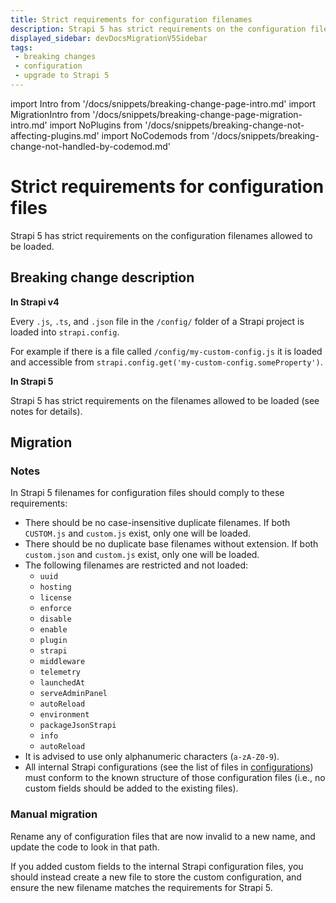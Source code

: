 ```yaml
---
title: Strict requirements for configuration filenames
description: Strapi 5 has strict requirements on the configuration filenames allowed to be loaded.
displayed_sidebar: devDocsMigrationV5Sidebar
tags:
 - breaking changes
 - configuration
 - upgrade to Strapi 5
---
```


import Intro from '/docs/snippets/breaking-change-page-intro.md'
import MigrationIntro from '/docs/snippets/breaking-change-page-migration-intro.md'
import NoPlugins from '/docs/snippets/breaking-change-not-affecting-plugins.md'
import NoCodemods from '/docs/snippets/breaking-change-not-handled-by-codemod.md'

# Strict requirements for configuration files

Strapi 5 has strict requirements on the configuration filenames allowed to be loaded.
<Intro />
<NoPlugins />
<NoCodemods />

## Breaking change description

<SideBySideContainer>

<SideBySideColumn>

**In Strapi v4**

Every `.js`, `.ts`, and `.json` file in the `/config/` folder of a Strapi project is loaded into `strapi.config`.

For example if there is a file called `/config/my-custom-config.js` it is loaded and accessible from `strapi.config.get('my-custom-config.someProperty')`.

</SideBySideColumn>

<SideBySideColumn>

**In Strapi 5**

Strapi 5 has strict requirements on the filenames allowed to be loaded (see notes for details).

</SideBySideColumn>

</SideBySideContainer>

## Migration

<MigrationIntro />

### Notes

In Strapi 5 filenames for configuration files should comply to these requirements:

- There should be no case-insensitive duplicate filenames. If both `CUSTOM.js` and `custom.js` exist, only one will be loaded.
- There should be no duplicate base filenames without extension. If both `custom.json` and `custom.js` exist, only one will be loaded.
- The following filenames are restricted and not loaded:
    - `uuid`
    - `hosting`
    - `license`
    - `enforce`
    - `disable`
    - `enable`
    - `plugin`
    - `strapi`
    - `middleware`
    - `telemetry`
    - `launchedAt`
    - `serveAdminPanel`
    - `autoReload`
    - `environment`
    - `packageJsonStrapi`
    - `info`
    - `autoReload`
- It is advised to use only alphanumeric characters (`a-zA-Z0-9`).
- All internal Strapi configurations (see the list of files in [configurations](/dev-docs/configurations)) must conform to the known structure of those configuration files (i.e., no custom fields should be added to the existing files).

### Manual migration

Rename any of configuration files that are now invalid to a new name, and update the code to look in that path.

If you added custom fields to the internal Strapi configuration files, you should instead create a new file to store the custom configuration, and ensure the new filename matches the requirements for Strapi 5.
